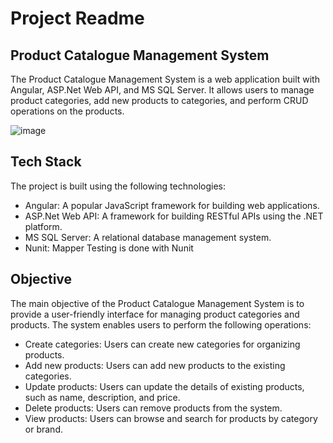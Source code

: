 # Project Readme

## Product Catalogue Management System

The Product Catalogue Management System is a web application built with Angular, ASP.Net Web API, and MS SQL Server. It allows users to manage product categories, add new products to categories, and perform CRUD operations on the products.

![image](https://github.com/themonk-e/ProductCatalogueManagement/assets/118948878/5fe18986-be71-4da9-9c82-b1a9cddac876)


## Tech Stack

The project is built using the following technologies:

- Angular: A popular JavaScript framework for building web applications.
- ASP.Net Web API: A framework for building RESTful APIs using the .NET platform.
- MS SQL Server: A relational database management system.
- Nunit: Mapper Testing is done with Nunit 

## Objective

The main objective of the Product Catalogue Management System is to provide a user-friendly interface for managing product categories and products. The system enables users to perform the following operations:

- Create categories: Users can create new categories for organizing products.
- Add new products: Users can add new products to the existing categories.
- Update products: Users can update the details of existing products, such as name, description, and price.
- Delete products: Users can remove products from the system.
- View products: Users can browse and search for products by category or brand.












